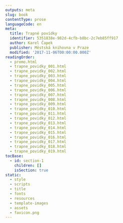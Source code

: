 ```yaml
---
outputs: meta
slug: book
contentType: prose
languageCode: en
meta:
  title: Trapné povídky
  identifier: 5351838e-982d-4cfb-b8bc-2c7eb85ff917
  author: Karel Čapek
  publisher: Městská knihovna v Praze
  modified: '2017-11-06T00:00:00.000Z'
readingOrder:
  - promo.html
  - trapne_povidky_001.html
  - trapne_povidky_002.html
  - trapne_povidky_003.html
  - trapne_povidky_004.html
  - trapne_povidky_005.html
  - trapne_povidky_006.html
  - trapne_povidky_007.html
  - trapne_povidky_008.html
  - trapne_povidky_009.html
  - trapne_povidky_010.html
  - trapne_povidky_011.html
  - trapne_povidky_012.html
  - trapne_povidky_013.html
  - trapne_povidky_014.html
  - trapne_povidky_015.html
  - trapne_povidky_016.html
  - trapne_povidky_017.html
  - trapne_povidky_018.html
  - trapne_povidky_019.html
tocBase:
  - id: section-1
    children: []
    isSection: true
static:
  - style
  - scripts
  - title
  - fonts
  - resources
  - template-images
  - assets
  - favicon.png
---
```

